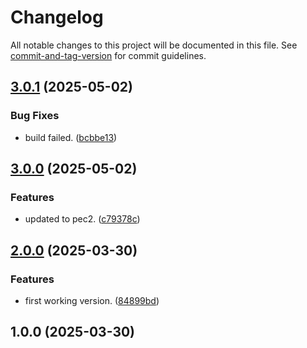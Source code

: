 # Changelog

All notable changes to this project will be documented in this file. See [commit-and-tag-version](https://github.com/absolute-version/commit-and-tag-version) for commit guidelines.

## [3.0.1](https://github.com/lazabaleta/html-css-pec/compare/v3.0.0...v3.0.1) (2025-05-02)


### Bug Fixes

* build failed. ([bcbbe13](https://github.com/lazabaleta/html-css-pec/commit/bcbbe130cd1a3140699004129fd96154465a03a3))

## [3.0.0](https://github.com/lazabaleta/html-css-pec/compare/v2.0.0...v3.0.0) (2025-05-02)


### Features

* updated to pec2. ([c79378c](https://github.com/lazabaleta/html-css-pec/commit/c79378c8cda00f614305cf78ad136e715991ad94))

## [2.0.0](https://github.com/lazabaleta/html-css-pec/compare/v1.0.0...v2.0.0) (2025-03-30)


### Features

* first working version. ([84899bd](https://github.com/lazabaleta/html-css-pec/commit/84899bd9e2a6c1bd39ea59c58f5f87e73b4cb7a3))

## 1.0.0 (2025-03-30)
